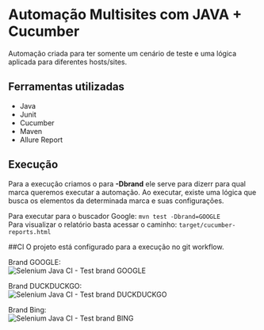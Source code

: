 # Automação Multisites com JAVA + Cucumber

Automação criada para ter somente um cenário de teste e uma lógica aplicada para diferentes hosts/sites.

## Ferramentas utilizadas

- Java
- Junit
- Cucumber
- Maven
- Allure Report

## Execução

Para a execução criamos o para **-Dbrand** ele serve para dizerr para qual marca queremos executar a automação.
Ao executar, existe uma lógica que busca os elementos da determinada marca e suas configurações.

Para executar para o buscador Google: `mvn test -Dbrand=GOOGLE`  
Para visualizar o relatório basta acessar o caminho: `target/cucumber-reports.html`


##CI
O projeto está configurado para a execução no git workflow.

Brand GOOGLE:  
![Selenium Java CI - Test brand GOOGLE](https://github.com/maximilianoalves/multisites-cucumber-automation/workflows/Selenium%20Java%20CI%20-%20Test%20brand%20GOOGLE/badge.svg)  

Brand DUCKDUCKGO:  
![Selenium Java CI - Test brand DUCKDUCKGO](https://github.com/maximilianoalves/multisites-cucumber-automation/workflows/Selenium%20Java%20CI%20-%20Test%20brand%20DUCKDUCKGO/badge.svg)

Brand Bing:  
![Selenium Java CI - Test brand BING](https://github.com/maximilianoalves/multisites-cucumber-automation/workflows/Selenium%20Java%20CI%20-%20Test%20brand%20BING/badge.svg)
